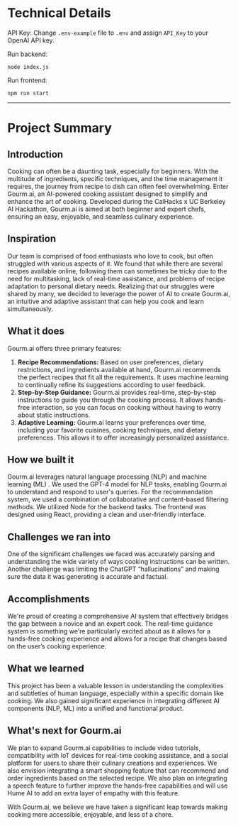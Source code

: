 # Technical Details

API Key:
Change `.env-example` file to `.env` and assign `API_Key` to your OpenAI API key.

Run backend: 
```
node index.js
```

Run frontend:
```
npm run start
```

<hr />

# Project Summary

## Introduction
Cooking can often be a daunting task, especially for beginners. With the multitude of ingredients, specific techniques, and the time management it requires, the journey from recipe to dish can often feel overwhelming. Enter Gourm.ai, an AI-powered cooking assistant designed to simplify and enhance the art of cooking. Developed during the CalHacks x UC Berkeley AI Hackathon, Gourm.ai is aimed at both beginner and expert chefs, ensuring an easy, enjoyable, and seamless culinary experience.

## Inspiration
Our team is comprised of food enthusiasts who love to cook, but often struggled with various aspects of it. We found that while there are several recipes available online, following them can sometimes be tricky due to the need for multitasking, lack of real-time assistance, and problems of recipe adaptation to personal dietary needs. Realizing that our struggles were shared by many, we decided to leverage the power of AI to create Gourm.ai, an intuitive and adaptive assistant that can help you cook and learn simultaneously.

## What it does
Gourm.ai offers three primary features:

1) **Recipe Recommendations:** Based on user preferences, dietary restrictions, and ingredients available at hand, Gourm.ai recommends the perfect recipes that fit all the requirements. It uses machine learning to continually refine its suggestions according to user feedback.
3) **Step-by-Step Guidance:** Gourm.ai provides real-time, step-by-step instructions to guide you through the cooking process. It allows hands-free interaction, so you can focus on cooking without having to worry about static instructions.
2) **Adaptive Learning:** Gourm.ai learns your preferences over time, including your favorite cuisines, cooking techniques, and dietary preferences. This allows it to offer increasingly personalized assistance.

## How we built it
Gourm.ai leverages natural language processing (NLP) and machine learning (ML) . We used the GPT-4 model for NLP tasks, enabling Gourm.ai to understand and respond to user's queries. For the recommendation system, we used a combination of collaborative and content-based filtering methods. We utilized Node for the backend tasks. The frontend was designed using React, providing a clean and user-friendly interface.

## Challenges we ran into
One of the significant challenges we faced was accurately parsing and understanding the wide variety of ways cooking instructions can be written. Another challenge was limiting the ChatGPT “hallucinations” and making sure the data it was generating is accurate and factual.

## Accomplishments
We're proud of creating a comprehensive AI system that effectively bridges the gap between a novice and an expert cook. The real-time guidance system is something we're particularly excited about as it allows for a hands-free cooking experience and allows for a recipe that changes based on the user’s cooking experience.

## What we learned
This project has been a valuable lesson in understanding the complexities and subtleties of human language, especially within a specific domain like cooking. We also gained significant experience in integrating different AI components (NLP, ML) into a unified and functional product.

## What's next for Gourm.ai
We plan to expand Gourm.ai capabilities to include video tutorials, compatibility with IoT devices for real-time cooking assistance, and a social platform for users to share their culinary creations and experiences. We also envision integrating a smart shopping feature that can recommend and order ingredients based on the selected recipe. We also plan on integrating a speech feature to further improve the hands-free capabilities and will use Hume AI to add an extra layer of empathy with this feature.

With Gourm.ai, we believe we have taken a significant leap towards making cooking more accessible, enjoyable, and less of a chore.
